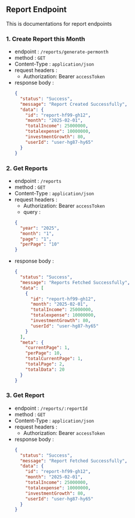 ## Report Endpoint

This is documentations for report endpoints

### 1. Create Report this Month

- endpoint : `/reports/generate-permonth`
- method : `GET`
- Content-Type : `application/json`
- request headers :
  - Authorization: Bearer `accessToken`
- response body :
  ```json
  {
    "status": "Success",
    "message": "Report Created Successfully",
    "data": {
      "id": "report-hf99-gh12",
      "month": "2025-02-01",
      "totalIncome": 25000000,
      "totalexpense": 10000000,
      "investmentGrowth": 80,
      "userId": "user-hg87-hy65"
    }
  }
  ```

### 2. Get Reports

- endpoint : `/reports`
- method : `GET`
- Content-Type : `application/json`
- request headers :
  - Authorization: Bearer `accessToken`
  - query :
  ```json
  {
    "year": "2025",
    "month": "1",
    "page": "1",
    "perPage": "10"
  }
  ```
- response body :
  ```json
  {
    "status": "Success",
    "message": "Reports Fetched Successfully",
    "data": [
      {
        "id": "report-hf99-gh12",
        "month": "2025-02-01",
        "totalIncome": 25000000,
        "totalexpense": 10000000,
        "investmentGrowth": 80,
        "userId": "user-hg87-hy65"
      }
    ],
    "meta": {
      "currentPage": 1,
      "perPage": 10,
      "totalCurrentPage": 1,
      "totalPage": 2,
      "totalData": 20
    }
  }
  ```

### 3. Get Report

- endpoint : `/reports/:reportId`
- method : `GET`
- Content-Type : `application/json`
- request headers :
  - Authorization: Bearer `accessToken`
- response body :
  ```json
  {
    "status": "Success",
    "message": "Report Fetched Successfully",
    "data": {
      "id": "report-hf99-gh12",
      "month": "2025-02-01",
      "totalIncome": 25000000,
      "totalexpense": 10000000,
      "investmentGrowth": 80,
      "userId": "user-hg87-hy65"
    }
  }
  ```
